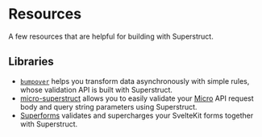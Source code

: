 # Resources

A few resources that are helpful for building with Superstruct.

## Libraries

- [`bumpover`](https://github.com/doodlewind/bumpover) helps you transform data asynchronously with simple rules, whose validation API is built with Superstruct.
- [micro-superstruct](https://github.com/brandon93s/micro-superstruct) allows you to easily validate your [Micro](https://github.com/zeit/micro) API request body and query string parameters using Superstruct.
- [Superforms](https://superforms.rocks/) validates and supercharges your SvelteKit forms together with Superstruct.
